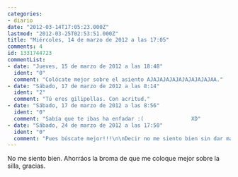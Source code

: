 ```yaml
---
categories:
- diario
date: "2012-03-14T17:05:23.000Z"
lastmod: "2012-03-25T02:53:51.000Z"
title: "Miércoles, 14 de marzo de 2012 a las 17:05"
comments: 4
id: 1331744723
commentList:
- date: "Jueves, 15 de marzo de 2012 a las 18:48"
  ident: "0"
  comment: "Colócate mejor sobre el asiento AJAJAJAJAJAJAJAJAJAJAA."
- date: "Sábado, 17 de marzo de 2012 a las 8:14"
  ident: "2"
  comment: "Tú eres gilipollas. Con acritud."
- date: "Sábado, 17 de marzo de 2012 a las 8:56"
  ident: "0"
  comment: "Sabía que te ibas ha enfadar :(               XD"
- date: "Sábado, 24 de marzo de 2012 a las 17:50"
  ident: "0"
  comment: "Pues búscate mejor!!!\n\nDecir no me siento bien sin dar más matices es no decir nada... se te ha pasado la cena y por eso no te sientes bien? Algo mucho más grave?"
---
```


No me siento bien. Ahorráos la broma de que me coloque mejor sobre la silla, gracias.